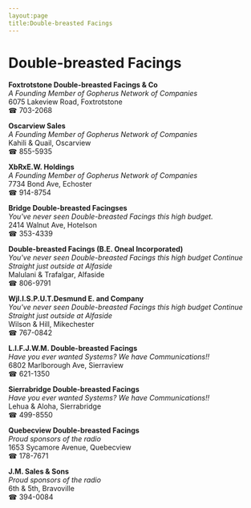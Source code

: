 ```yaml
---
layout:page
title:Double-breasted Facings
---
```

# Double-breasted Facings

**Foxtrotstone Double-breasted Facings & Co**  
_A Founding Member of Gopherus Network of Companies_  
6075 Lakeview Road, Foxtrotstone  
☎ 703-2068



**Oscarview Sales**  
_A Founding Member of Gopherus Network of Companies_  
Kahili & Quail, Oscarview  
☎ 855-5935



**XbRxE.W. Holdings**  
_A Founding Member of Gopherus Network of Companies_  
7734 Bond Ave, Echoster  
☎ 914-8754



**Bridge Double-breasted Facingses**  
_You've never seen Double-breasted Facings this high budget._  
2414 Walnut Ave, Hotelson  
☎ 353-4339



**Double-breasted Facings (B.E. Oneal Incorporated)**  
_You've never seen Double-breasted Facings this high budget 
Continue Straight just outside at Alfaside_  
Malulani & Trafalgar, Alfaside  
☎ 806-9791



**WjI.I.S.P.U.T.Desmund E. and Company**  
_You've never seen Double-breasted Facings this high budget 
Continue Straight just outside at Alfaside_  
Wilson & Hill, Mikechester  
☎ 767-0842



**L.I.F.J.W.M. Double-breasted Facings**  
_Have you ever wanted Systems? We have Communications!!_  
6802 Marlborough Ave, Sierraview  
☎ 621-1350



**Sierrabridge Double-breasted Facings**  
_Have you ever wanted Systems? We have Communications!!_  
Lehua & Aloha, Sierrabridge  
☎ 499-8550



**Quebecview Double-breasted Facings**  
_Proud sponsors of the radio_  
1653 Sycamore Avenue, Quebecview  
☎ 178-7671



**J.M. Sales & Sons**  
_Proud sponsors of the radio_  
6th & 5th, Bravoville  
☎ 394-0084




